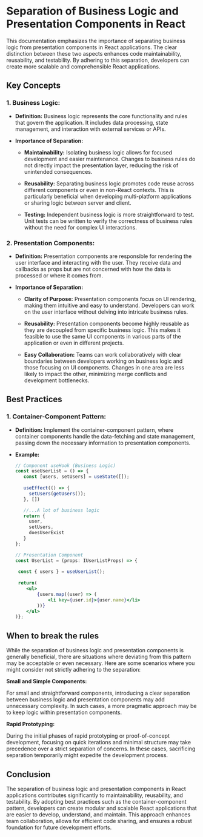 # Separation of Business Logic and Presentation Components in React

This documentation emphasizes the importance of separating business logic from presentation components in React applications. The clear distinction between these two aspects enhances code maintainability, reusability, and testability. By adhering to this separation, developers can create more scalable and comprehensible React applications.

## Key Concepts

### 1. **Business Logic:**
   - **Definition:** Business logic represents the core functionality and rules that govern the application. It includes data processing, state management, and interaction with external services or APIs.

   - **Importance of Separation:**
     - **Maintainability:** Isolating business logic allows for focused development and easier maintenance. Changes to business rules do not directly impact the presentation layer, reducing the risk of unintended consequences.

     - **Reusability:** Separating business logic promotes code reuse across different components or even in non-React contexts. This is particularly beneficial when developing multi-platform applications or sharing logic between server and client.

     - **Testing:** Independent business logic is more straightforward to test. Unit tests can be written to verify the correctness of business rules without the need for complex UI interactions.

### 2. **Presentation Components:**
   - **Definition:** Presentation components are responsible for rendering the user interface and interacting with the user. They receive data and callbacks as props but are not concerned with how the data is processed or where it comes from.

   - **Importance of Separation:**
     - **Clarity of Purpose:** Presentation components focus on UI rendering, making them intuitive and easy to understand. Developers can work on the user interface without delving into intricate business rules.

     - **Reusability:** Presentation components become highly reusable as they are decoupled from specific business logic. This makes it feasible to use the same UI components in various parts of the application or even in different projects.

     - **Easy Collaboration:** Teams can work collaboratively with clear boundaries between developers working on business logic and those focusing on UI components. Changes in one area are less likely to impact the other, minimizing merge conflicts and development bottlenecks.

## Best Practices

### 1. **Container-Component Pattern:**
   - **Definition:** Implement the container-component pattern, where container components handle the data-fetching and state management, passing down the necessary information to presentation components.

   - **Example:**
     ```jsx
     // Component useHook (Business Logic)
     const useUserList = () => {
        const [users, setUsers] = useState([]);
        
        useEffect(() => {
          setUsers(getUsers());
        }, [])

        //...A lot of business logic
        return {
          user, 
          setUsers,
          doesUserExist
        }
     };

     // Presentation Component
     const UserList = (props: IUserListProps) => {
      
      const { users } = useUserList();
      
      return(
         <ul>
             {users.map((user) => (
                 <li key={user.id}>{user.name}</li>
             ))}
         </ul>
     )};
     ```

## When to break the rules

While the separation of business logic and presentation components is generally beneficial, there are situations where deviating from this pattern may be acceptable or even necessary. Here are some scenarios where you might consider not strictly adhering to the separation:

**Small and Simple Components:**

For small and straightforward components, introducing a clear separation between business logic and presentation components may add unnecessary complexity. In such cases, a more pragmatic approach may be to keep logic within presentation components.

**Rapid Prototyping:**

During the initial phases of rapid prototyping or proof-of-concept development, focusing on quick iterations and minimal structure may take precedence over a strict separation of concerns. In these cases, sacrificing separation temporarily might expedite the development process.

## Conclusion

The separation of business logic and presentation components in React applications contributes significantly to maintainability, reusability, and testability. By adopting best practices such as the container-component pattern, developers can create modular and scalable React applications that are easier to develop, understand, and maintain. This approach enhances team collaboration, allows for efficient code sharing, and ensures a robust foundation for future development efforts.